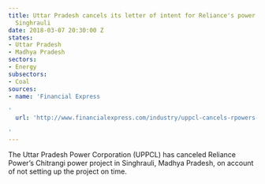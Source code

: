 ```yaml
---
title: Uttar Pradesh cancels its letter of intent for Reliance's power project in
  Singhrauli
date: 2018-03-07 20:30:00 Z
states:
- Uttar Pradesh
- Madhya Pradesh
sectors:
- Energy
subsectors:
- Coal
sources:
- name: 'Financial Express

'
  url: 'http://www.financialexpress.com/industry/uppcl-cancels-rpowers-chitrangi-power-project-seizes-bank-guarantee/1085142/

'
---
```


The Uttar Pradesh Power Corporation (UPPCL) has canceled Reliance Power’s Chitrangi power project in Singhrauli, Madhya Pradesh, on account of not setting up the project on time. 
